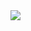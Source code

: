 <img src="https://capsule-render.vercel.app/api?type=waving&color=ff6289&height=300&section=header&text=Soolkkeobi&fontColor=000000&fontSize=90" />
